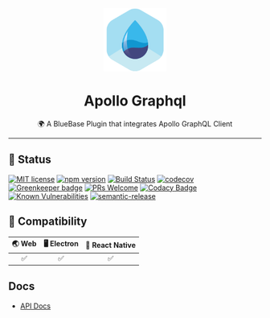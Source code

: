 <div align="center">
	<img width=125 height=125 src="assets/common/logo.png">
  <h1>
		Apollo Graphql
	</h1>
  <p>🌍 A BlueBase Plugin that integrates Apollo GraphQL Client</p>
</div>

<hr />

## 🎊 Status

[![MIT license](https://img.shields.io/badge/license-MIT-brightgreen.svg)](http://opensource.org/licenses/MIT)
[![npm version](https://img.shields.io/npm/v/@bluebase/plugin-apollo.svg?style=flat)](https://npmjs.org/package/@bluebase/plugin-apollo "View this project on npm")
[![Build Status](https://travis-ci.com/BlueBaseJS/plugin-apollo.svg?branch=master)](https://travis-ci.com/BlueBaseJS/plugin-apollo)
[![codecov](https://codecov.io/gh/BlueBaseJS/plugin-apollo/branch/master/graph/badge.svg)](https://codecov.io/gh/BlueBaseJS/plugin-apollo)
[![Greenkeeper badge](https://badges.greenkeeper.io/BlueBaseJS/plugin-apollo.svg)](https://greenkeeper.io/) [![PRs Welcome](https://img.shields.io/badge/PRs-welcome-brightgreen.svg)](https://github.com/BlueBaseJS/plugin-apollo/blob/master/CONTRIBUTING.md)
[![Codacy Badge](https://api.codacy.com/project/badge/Grade/3c79162871414b6aa7c15d1a423adeca)](https://www.codacy.com/app/BlueBaseJS/plugin-apollo?utm_source=github.com&utm_medium=referral&utm_content=BlueBaseJS/plugin-apollo&utm_campaign=Badge_Grade)
[![Known Vulnerabilities](https://snyk.io/test/github/BlueBaseJS/plugin-apollo/badge.svg)](https://snyk.io/test/github/BlueBaseJS/plugin-apollo)
[![semantic-release](https://img.shields.io/badge/%20%20%F0%9F%93%A6%F0%9F%9A%80-semantic--release-e10079.svg)](https://github.com/semantic-release/semantic-release)

## 🤝 Compatibility

| 🌏 Web | 🖥 Electron | 📱 React Native |
| :----: | :---------: | :-------------: |
|    ✅   |      ✅      |        ✅        |

## Docs

-   [API Docs](https://BlueBaseJS.github.io/plugin-apollo/)

